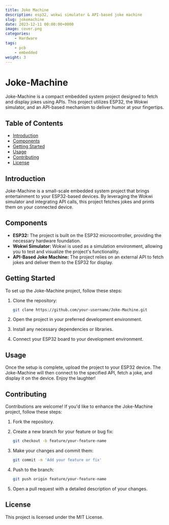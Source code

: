 ```yaml
---
title: Joke Machine
description: esp32, wokwi simulator & API-based joke machine 
slug: jokemachine
date: 2023-12-11 00:00:00+0000
image: cover.png
categories:
    - Hardware
tags:
    - pcb
    - embedded
weight: 3
---
```


# Joke-Machine

Joke-Machine is a compact embedded system project designed to fetch and display jokes using APIs. This project utilizes ESP32, the Wokwi simulator, and an API-based mechanism to deliver humor at your fingertips.

## Table of Contents
- [Introduction](#introduction)
- [Components](#components)
- [Getting Started](#getting-started)
- [Usage](#usage)
- [Contributing](#contributing)
- [License](#license)

## Introduction

Joke-Machine is a small-scale embedded system project that brings entertainment to your ESP32-based devices. By leveraging the Wokwi simulator and integrating API calls, this project fetches jokes and prints them on your connected device.

## Components

- **ESP32:** The project is built on the ESP32 microcontroller, providing the necessary hardware foundation.
- **Wokwi Simulator:** Wokwi is used as a simulation environment, allowing you to test and visualize the project's functionality.
- **API-Based Joke Machine:** The project relies on an external API to fetch jokes and deliver them to the ESP32 for display.

## Getting Started

To set up the Joke-Machine project, follow these steps:

1. Clone the repository:
   ```bash
   git clone https://github.com/your-username/Joke-Machine.git
   ```

2. Open the project in your preferred development environment.

3. Install any necessary dependencies or libraries.

4. Connect your ESP32 board to your development environment.

## Usage

Once the setup is complete, upload the project to your ESP32 device. The Joke-Machine will then connect to the specified API, fetch a joke, and display it on the device. Enjoy the laughter!

## Contributing

Contributions are welcome! If you'd like to enhance the Joke-Machine project, follow these steps:

1. Fork the repository.

2. Create a new branch for your feature or bug fix:
   ```bash
   git checkout -b feature/your-feature-name
   ```

3. Make your changes and commit them:
   ```bash
   git commit -m 'Add your feature or fix'
   ```

4. Push to the branch:
   ```bash
   git push origin feature/your-feature-name
   ```

5. Open a pull request with a detailed description of your changes.

## License

This project is licensed under the MIT License.
